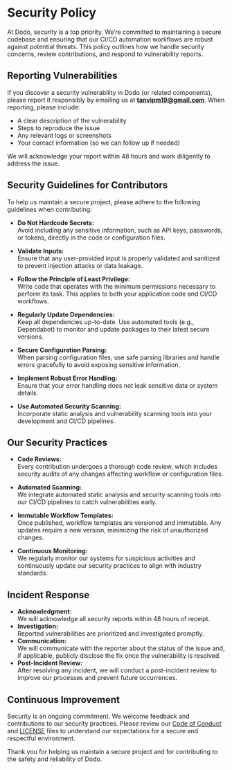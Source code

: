 # Security Policy

At Dodo, security is a top priority. We’re committed to maintaining a secure codebase and ensuring that our CI/CD automation workflows are robust against potential threats. This policy outlines how we handle security concerns, review contributions, and respond to vulnerability reports.

## Reporting Vulnerabilities

If you discover a security vulnerability in Dodo (or related components), please report it responsibly by emailing us at **tanvipm19@gmail.com**. When reporting, please include:
- A clear description of the vulnerability
- Steps to reproduce the issue
- Any relevant logs or screenshots
- Your contact information (so we can follow up if needed)

We will acknowledge your report within 48 hours and work diligently to address the issue.

## Security Guidelines for Contributors

To help us maintain a secure project, please adhere to the following guidelines when contributing:

- **Do Not Hardcode Secrets:**  
  Avoid including any sensitive information, such as API keys, passwords, or tokens, directly in the code or configuration files.

- **Validate Inputs:**  
  Ensure that any user-provided input is properly validated and sanitized to prevent injection attacks or data leakage.

- **Follow the Principle of Least Privilege:**  
  Write code that operates with the minimum permissions necessary to perform its task. This applies to both your application code and CI/CD workflows.

- **Regularly Update Dependencies:**  
  Keep all dependencies up-to-date. Use automated tools (e.g., Dependabot) to monitor and update packages to their latest secure versions.

- **Secure Configuration Parsing:**  
  When parsing configuration files, use safe parsing libraries and handle errors gracefully to avoid exposing sensitive information.

- **Implement Robust Error Handling:**  
  Ensure that your error handling does not leak sensitive data or system details.

- **Use Automated Security Scanning:**  
  Incorporate static analysis and vulnerability scanning tools into your development and CI/CD pipelines.

## Our Security Practices

- **Code Reviews:**  
  Every contribution undergoes a thorough code review, which includes security audits of any changes affecting workflow or configuration files.

- **Automated Scanning:**  
  We integrate automated static analysis and security scanning tools into our CI/CD pipelines to catch vulnerabilities early.

- **Immutable Workflow Templates:**  
  Once published, workflow templates are versioned and immutable. Any updates require a new version, minimizing the risk of unauthorized changes.

- **Continuous Monitoring:**  
  We regularly monitor our systems for suspicious activities and continuously update our security practices to align with industry standards.

## Incident Response

- **Acknowledgment:**  
  We will acknowledge all security reports within 48 hours of receipt.
- **Investigation:**  
  Reported vulnerabilities are prioritized and investigated promptly.
- **Communication:**  
  We will communicate with the reporter about the status of the issue and, if applicable, publicly disclose the fix once the vulnerability is resolved.
- **Post-Incident Review:**  
  After resolving any incident, we will conduct a post-incident review to improve our processes and prevent future occurrences.

## Continuous Improvement

Security is an ongoing commitment. We welcome feedback and contributions to our security practices. Please review our [Code of Conduct](CODE_OF_CONDUCT.md) and [LICENSE](LICENSE) files to understand our expectations for a secure and respectful environment.

Thank you for helping us maintain a secure project and for contributing to the safety and reliability of Dodo.
